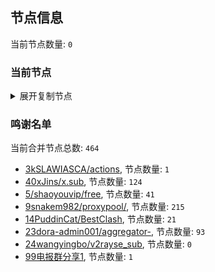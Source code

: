 
## 节点信息
当前节点数量: `0`
### 当前节点
<details>
  <summary>展开复制节点</summary>

    

</details>

### 鸣谢名单
当前合并节点总数: `464`
- [3kSLAWIASCA/actions](https://github.com/kSLAWIASCA/actions), 节点数量: `1`
- [40xJins/x.sub](https://github.com/0xJins/x.sub), 节点数量: `124`
- [5/shaoyouvip/free](https://github.com/shaoyouvip/free), 节点数量: `41`
- [9snakem982/proxypool/](https://github.com/snakem982/proxypool/), 节点数量: `215`
- [14PuddinCat/BestClash](https://github.com/PuddinCat/BestClash), 节点数量: `21`
- [23dora-admin001/aggregator-](https://github.com/dora-admin001/aggregator-), 节点数量: `93`
- [24wangyingbo/v2rayse_sub](https://github.com/wangyingbo/v2rayse_sub), 节点数量: `0`
- [99电报群分享1](https://github.com/cdddbc/getAirport), 节点数量: `1`


